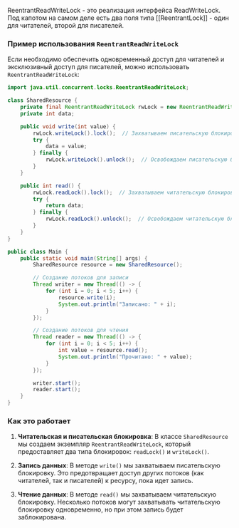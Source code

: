 ReentrantReadWriteLock - это реализация интерфейса ReadWriteLock. Под капотом на самом деле есть два поля типа [[ReentrantLock]] - один для читателей, второй для писателей.
### Пример использования `ReentrantReadWriteLock`

Если необходимо обеспечить одновременный доступ для читателей и эксклюзивный доступ для писателей, можно использовать `ReentrantReadWriteLock`:

```java
import java.util.concurrent.locks.ReentrantReadWriteLock;

class SharedResource {
    private final ReentrantReadWriteLock rwLock = new ReentrantReadWriteLock();
    private int data;

    public void write(int value) {
        rwLock.writeLock().lock();  // Захватываем писательскую блокировку
        try {
            data = value;
        } finally {
            rwLock.writeLock().unlock();  // Освобождаем писательскую блокировку
        }
    }

    public int read() {
        rwLock.readLock().lock();  // Захватываем читательскую блокировку
        try {
            return data;
        } finally {
            rwLock.readLock().unlock();  // Освобождаем читательскую блокировку
        }
    }
}

public class Main {
    public static void main(String[] args) {
        SharedResource resource = new SharedResource();

        // Создание потоков для записи
        Thread writer = new Thread(() -> {
            for (int i = 0; i < 5; i++) {
                resource.write(i);
                System.out.println("Записано: " + i);
            }
        });

        // Создание потоков для чтения
        Thread reader = new Thread(() -> {
            for (int i = 0; i < 5; i++) {
                int value = resource.read();
                System.out.println("Прочитано: " + value);
            }
        });

        writer.start();
        reader.start();
    }
}
```

### Как это работает

1. **Читательская и писательская блокировка**: В классе `SharedResource` мы создаем экземпляр `ReentrantReadWriteLock`, который предоставляет два типа блокировок: `readLock()` и `writeLock()`.

2. **Запись данных**: В методе `write()` мы захватываем писательскую блокировку. Это предотвращает доступ других потоков (как читателей, так и писателей) к ресурсу, пока идет запись.

3. **Чтение данных**: В методе `read()` мы захватываем читательскую блокировку. Несколько потоков могут захватывать читательскую блокировку одновременно, но при этом запись будет заблокирована.
